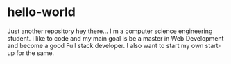 # hello-world
Just another repository
hey there... I m a computer science engineering student. i like to code and my main goal is be a master in Web Development and become a good Full stack developer. I also want to start my own start-up for the same.  
